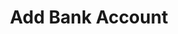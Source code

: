 ---
title: Add Bank Account
excerpt: Adds a bank account for a given customer
api:
  file: swagger (2).json
  operationId: AddBankAccount
hidden: false
---